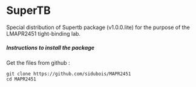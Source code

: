 # SuperTB
Special distribution of Supertb package (v1.0.0.lite) for the purpose of the LMAPR2451 tight-binding lab.

##### Instructions to install the package
Get the files from github : 
```
git clone https://github.com/sidubois/MAPR2451
cd MAPR2451
```

